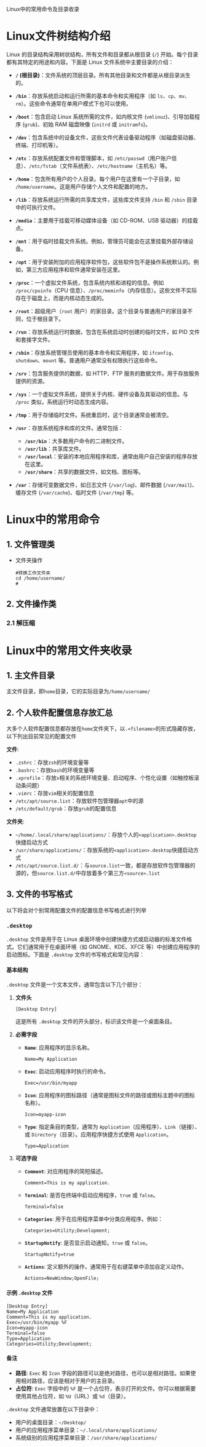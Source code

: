 Linux中的常用命令及目录收录

# Linux文件树结构介绍

Linux 的目录结构采用树状结构，所有文件和目录都从根目录 (`/`) 开始。每个目录都有其特定的用途和内容。下面是 Linux 文件系统中主要目录的介绍：

- **`/` (根目录)**：文件系统的顶层目录。所有其他目录和文件都是从根目录派生的。

- **`/bin`**：存放系统启动和运行所需的基本命令和实用程序（如 `ls`、`cp`、`mv`、`rm`）。这些命令通常在单用户模式下也可以使用。

- **`/boot`**：包含启动 Linux 系统所需的文件，如内核文件 (`vmlinuz`)、引导加载程序 (`grub`)、初始 RAM 磁盘映像 (`initrd` 或 `initramfs`)。

- **`/dev`**：包含系统中的设备文件，这些文件代表设备驱动程序（如磁盘驱动器、终端、打印机等）。

- **`/etc`**：存放系统配置文件和管理脚本，如 `/etc/passwd`（用户账户信息）、`/etc/fstab`（文件系统表）、`/etc/hostname`（主机名）等。

- **`/home`**：包含所有用户的个人目录。每个用户在这里有一个子目录，如 `/home/username`。这是用户存储个人文件和配置的地方。

- **`/lib`**：存放系统运行所需的共享库文件，这些库文件支持 `/bin` 和 `/sbin` 目录中的可执行文件。

- **`/media`**：主要用于挂载可移动媒体设备（如 CD-ROM、USB 驱动器）的挂载点。

- **`/mnt`**：用于临时挂载文件系统。例如，管理员可能会在这里挂载外部存储设备。

- **`/opt`**：用于安装附加的应用程序软件包，这些软件包不是操作系统默认的。例如，第三方应用程序和软件通常安装在这里。

- **`/proc`**：一个虚拟文件系统，包含系统内核和进程的信息。例如 `/proc/cpuinfo`（CPU 信息）、`/proc/meminfo`（内存信息）。这些文件不实际存在于磁盘上，而是内核动态生成的。

- **`/root`**：超级用户（`root` 用户）的家目录。这个目录与普通用户的家目录不同，位于根目录下。

- **`/run`**：存放系统运行时数据，包含在系统启动时创建的临时文件，如 PID 文件和套接字文件。

- **`/sbin`**：存放系统管理员使用的基本命令和实用程序，如 `ifconfig`、`shutdown`、`mount` 等。普通用户通常没有权限执行这些命令。

- **`/srv`**：包含服务提供的数据，如 HTTP、FTP 服务的数据文件。用于存放服务提供的资源。

- **`/sys`**：一个虚拟文件系统，提供关于内核、硬件设备及其驱动的信息。与 `/proc` 类似，系统运行时动态生成内容。

- **`/tmp`**：用于存储临时文件。系统重启时，这个目录通常会被清空。

- **`/usr`**：存放系统程序和库的文件。通常包括：
  - **`/usr/bin`**：大多数用户命令的二进制文件。
  - **`/usr/lib`**：共享库文件。
  - **`/usr/local`**：安装的本地应用程序和库，通常由用户自己安装的程序存放在这里。
  - **`/usr/share`**：共享的数据文件，如文档、图标等。

- **`/var`**：存储可变数据文件，如日志文件 (`/var/log`)、邮件数据 (`/var/mail`)、缓存文件 (`/var/cache`)、临时文件 (`/var/tmp`) 等。

# Linux中的常用命令

## 1. 文件管理类

- 文件夹操作

  ```shell
  #转换工作文件夹
  cd /home/username/
  #
  ```

## 2. 文件操作类

### 2.1 解压缩

# Linux中的常用文件夹收录

## 1. 主文件目录

主文件目录，即`home`目录，它的实际目录为`/home/username/`

## 2. 个人软件配置信息存放汇总

大多个人软件配置信息都存放在`home`文件夹下，以`.<filename>`的形式隐藏存放，以下列出目前常见的配置文件

**文件**:

- `.zshrc`：存放`zsh`的环境变量等
- `.bashrc`：存放`bash`的环境变量等
- `.xprofile`：存放`x`相关的系统环境变量、启动程序、个性化设置（如触控板滚动条问题）
- `.vimrc`：存放`vim`相关的配置信息
- `/etc/apt/source.list`：存放软件包管理器`apt`中的源
- `/etc/default/grub`：存放`grub`的配置信息

**文件夹**:

- `~/home/.local/share/applications/`：存放个人的`<application>.desktop`快捷启动方式
- `/usr/share/applications/`：存放系统的`<application>.desktop`快捷启动方式
- `/etc/apt/source.list.d/`：与`source.list`一致，都是存放软件包管理器的源的，但`source.list.d/`中存放着多个第三方`<source>.list`

## 3. 文件的书写格式

以下将会对个别常用配置文件的配置信息书写格式进行列举

### `.desktop`

`.desktop` 文件是用于在 Linux 桌面环境中创建快捷方式或启动器的标准文件格式。它们通常用于在桌面环境（如 GNOME、KDE、XFCE 等）中创建应用程序的启动图标。下面是 `.desktop` 文件的书写格式和常见内容：

#### 基本结构

`.desktop` 文件是一个文本文件，通常包含以下几个部分：

1. **文件头**

   ```plaintext
   [Desktop Entry]
   ```

   这是所有 `.desktop` 文件的开头部分，标识该文件是一个桌面条目。

2. **必需字段**
   - **`Name`**: 应用程序的显示名称。

     ```plaintext
     Name=My Application
     ```

   - **`Exec`**: 启动应用程序时执行的命令。

     ```plaintext
     Exec=/usr/bin/myapp
     ```

   - **`Icon`**: 应用程序的图标路径（通常是图标文件的路径或图标主题中的图标名称）。

     ```plaintext
     Icon=myapp-icon
     ```

   - **`Type`**: 指定条目的类型，通常为 `Application`（应用程序）、`Link`（链接）、或 `Directory`（目录）。应用程序快捷方式使用 `Application`。

     ```plaintext
     Type=Application
     ```

3. **可选字段**
   - **`Comment`**: 对应用程序的简短描述。

     ```plaintext
     Comment=This is my application.
     ```

   - **`Terminal`**: 是否在终端中启动应用程序，`true` 或 `false`。

     ```plaintext
     Terminal=false
     ```

   - **`Categories`**: 用于在应用程序菜单中分类应用程序。例如：

     ```plaintext
     Categories=Utility;Development;
     ```

   - **`StartupNotify`**: 是否显示启动通知，`true` 或 `false`。

     ```plaintext
     StartupNotify=true
     ```

   - **`Actions`**: 定义额外的操作，通常用于在右键菜单中添加自定义动作。

     ```plaintext
     Actions=NewWindow;OpenFile;
     ```

#### 示例 `.desktop` 文件

```plaintext
[Desktop Entry]
Name=My Application
Comment=This is my application.
Exec=/usr/bin/myapp %F
Icon=myapp-icon
Terminal=false
Type=Application
Categories=Utility;Development;
```

#### 备注

- **路径**: `Exec` 和 `Icon` 字段的路径可以是绝对路径，也可以是相对路径。如果使用相对路径，应该是相对于用户的主目录。
- **占位符**: `Exec` 字段中的 `%F` 是一个占位符，表示打开的文件。你可以根据需要使用其他占位符，如 `%U`（URL）或 `%d`（目录）。

`.desktop` 文件通常放置在以下目录中：

- 用户的桌面目录：`~/Desktop/`
- 用户的应用程序菜单目录：`~/.local/share/applications/`
- 系统级别的应用程序菜单目录：`/usr/share/applications/`
